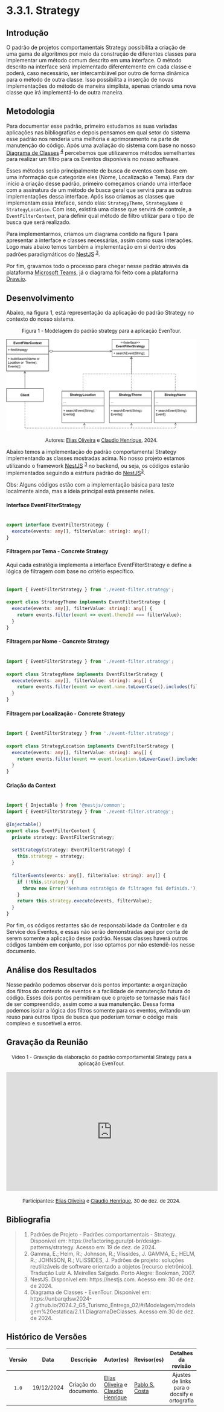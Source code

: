# 3.3.1. Strategy

## Introdução

O padrão de projetos comportamentais Strategy possibilita a criação de uma gama de algoritmos por meio da construção de diferentes classes para implementar um método comum descrito em uma interface. O método descrito na interface será implementado diferentemente em cada classe e poderá, caso necessário, ser intercambiável por outro de forma dinâmica para o método de outra classe. Isso possibilita a inserção de novas implementações do método de maneira simplista, apenas criando uma nova classe que irá implementá-lo de outra maneira.

## Metodologia

Para documentar esse padrão, primeiro estudamos as suas variadas aplicações nas bibliografias e depois pensamos em qual setor do sistema esse padrão nos renderia uma melhoria e aprimoramento na parte de manutenção do código. Após uma avaliação do sistema com base no nosso [Diagrama de Classes](https://unbarqdsw2024-2.github.io/2024.2_G5_Turismo_Entrega_02/#/Modelagem/modelagem%20estatica/2.1.1.DiagramaDeClasses) <sup>[4](#ref4)</sup> percebemos que utilizaremos métodos semelhantes para realizar um filtro para os Eventos disponíveis no nosso software.

Esses métodos serão principalmente de busca de eventos com base em uma informação que categorize eles (Nome, Localização e Tema). Para dar início a criação desse padrão, primeiro começamos criando uma interface com a assinatura de um método de busca geral que servirá para as outras implementações dessa interface. Após isso criamos as classes que implementam essa inteface, sendo elas: `StrategyTheme`, `StrategyName` e `StrategyLocation`. Com isso, existirá uma classe que servirá de controle, a `EventFilterContext`, para definir qual método de filtro utilizar para o tipo de busca que será realizado. 

Para implementarmos, criamos um diagrama contido na figura 1 para apresentar a interface e classes necessárias, assim como suas interações. Logo mais abaixo temos também a implementação em si dentro dos padrões paradigmáticos do [NestJS](https://nestjs.com/) <sup>[3](#ref3)</sup>.

Por fim, gravamos todo o processo para chegar nesse padrão através da plataforma [Microsoft Teams](https://www.microsoft.com/pt-br/microsoft-teams/group-chat-software/), já o diagrama foi feito com a plataforma [Draw.io](https://draw.io/).

## Desenvolvimento

Abaixo, na figura 1, está representação da aplicação do padrão Strategy no contexto do nosso sistema.

<font size="2"><p style="text-align: center">Figura 1 - Modelagem do padrão strategy para a aplicação EvenTour.</p></font>

<center>

![imagem](../assets/comportamentais/strategy/diagrama_padrao_comportamental_strategy.svg)

</center>

<font size="2"><p style="text-align: center">Autores: [Elias Oliveira][EliasGH] e [Claudio Henrique][ClaudioGH], 2024.</p></font>

Abaixo temos a implementação do padrão comportamental Strategy implementando as classes mostradas acima. No nosso projeto estamos utilizando o framework [NestJS](https://nestjs.com/) <sup>[3](#ref3)</sup> no backend, ou seja, os códigos estarão implementados seguindo a estrtura padrão do [NestJS](https://nestjs.com/)<sup>[3](#ref3)</sup>. 

Obs: Alguns códigos estão com a implementação básica para teste localmente ainda, mas a ideia principal está presente neles.

#### Interface EventFilterStrategy

```ts

export interface EventFilterStrategy {
  execute(events: any[], filterValue: string): any[];
}

```


#### Filtragem por Tema - Concrete Strategy

Aqui cada estratégia implementa a interface EventFilterStrategy e define a lógica de filtragem com base no critério específico.

```ts

import { EventFilterStrategy } from './event-filter.strategy';

export class StrategyTheme implements EventFilterStrategy {
  execute(events: any[], filterValue: string): any[] {
    return events.filter(event => event.themeId === filterValue);
  }
}

```

#### Filtragem por Nome - Concrete Strategy


```ts

import { EventFilterStrategy } from './event-filter.strategy';

export class StrategyName implements EventFilterStrategy {
  execute(events: any[], filterValue: string): any[] {
    return events.filter(event => event.name.toLowerCase().includes(filterValue.toLowerCase()));
  }
}

```


#### Filtragem por Localização - Concrete Strategy


```ts

import { EventFilterStrategy } from './event-filter.strategy';

export class StrategyLocation implements EventFilterStrategy {
  execute(events: any[], filterValue: string): any[] {
    return events.filter(event => event.location.toLowerCase().includes(filterValue.toLowerCase()));
  }
}

```

#### Criação da Context

```ts

import { Injectable } from '@nestjs/common';
import { EventFilterStrategy } from './event-filter.strategy';

@Injectable()
export class EventFilterContext {
  private strategy: EventFilterStrategy;

  setStrategy(strategy: EventFilterStrategy) {
    this.strategy = strategy;
  }

  filterEvents(events: any[], filterValue: string): any[] {
    if (!this.strategy) {
      throw new Error('Nenhuma estratégia de filtragem foi definida.');
    }
    return this.strategy.execute(events, filterValue);
  }
}

```

Por fim, os códigos restantes são de responsabilidade da Controller e da Service dos Eventos, e essas não serão demonstradas aqui por conta de serem somente a aplicação desse padrão. Nessas classes haverá outros códigos também em conjunto, por isso optamos por não estendê-los nesse documento.

## Análise dos Resultados <!-- NÃO apague essa sub -->

Nesse padrão podemos observar dois pontos importante: a organização dos filtros do contexto de eventos e a facilidade de manutenção futura do código. Esses dois pontos permitiram que o projeto se tornasse mais fácil de ser compreendido, assim como a sua manutenção. Dessa forma podemos isolar a lógica dos filtros somente para os eventos, evitando um reuso para outros tipos de busca que poderiam tornar o código mais complexo e suscetível a erros.

## Gravação da Reunião 

<font size="2"><p style="text-align: center">Vídeo 1 - Gravação da elaboração do padrão comportamental Strategy para a aplicação EvenTour.</p></font>

<iframe width="560" height="315" 
  src="https://www.youtube.com/embed/__G_8HwRduk" 
  frameborder="0" 
  allow="accelerometer; autoplay; clipboard-write; encrypted-media; gyroscope; picture-in-picture" 
  allowfullscreen>
</iframe>

<font size="2"><p style="text-align: center">Participantes: [Elias Oliveira][EliasGH] e [Claudio Henrique][ClaudioGH], 30 de dez. de 2024.</p></font>

## Bibliografia

> 1. <div id="ref1"></div>Padrões de Projeto - Padrões comportamentais - Strategy. Disponível em: https://refactoring.guru/pt-br/design-patterns/strategy. Acesso em: 19 de dez. de 2024.
>
> 2. <div id="ref2"></div>Gamma, E.; Helm, R.; Johnson, R.; Vlissides, J. GAMMA, E.; HELM, R.; JOHNSON, R.; VLISSIDES, J. Padrões de projeto: soluções reutilizáveis de software orientado a objetos [recurso eletrônico]. Tradução Luiz A. Meirelles Salgado. Porto Alegre: Bookman, 2007.
>
> 3. <div id="ref3"></div>NestJS. Disponível em: https://nestjs.com. Acesso em: 30 de dez. de 2024.
>
> 4. <div id="ref4"></div> Diagrama de Classes - EvenTour. Disponível em: https://unbarqdsw2024-2.github.io/2024.2_G5_Turismo_Entrega_02/#/Modelagem/modelagem%20estatica/2.1.1.DiagramaDeClasses. Acesso em 30 de dez. de 2024.
>

## Histórico de Versões

| Versão | Data | Descrição | Autor(es) | Revisor(es) | Detalhes da revisão |
| :----: | :--: | --------- | ----------- | ------ | :---: |
| `1.0`  | 19/12/2024 | Criação do documento. | [Elias Oliveira][EliasGH] e [Claudio Henrique][ClaudioGH]  | [Pablo S. Costa][PabloGH]  | Ajustes de links para o docsify e ortografia | 

[AnaGH]: https://github.com/analufernanndess
[CainaGH]: https://github.com/freitasc
[ClaudioGH]: https://github.com/claudiohsc
[EliasGH]: https://github.com/EliasOliver21
[GuilhermeGH]: https://github.com/gmeister18
[JoelGH]: https://github.com/JoelSRangel
[KathlynGH]: https://github.com/klmurussi
[PabloGH]: https://github.com/pabloheika
[PedroRGH]: https://github.com/pedro-rodiguero
[PedroPGH]: https://github.com/Pedrin0030
[SamuelGH]: https://github.com/samuelalvess
[TalesGH]: https://github.com/TalesRG
